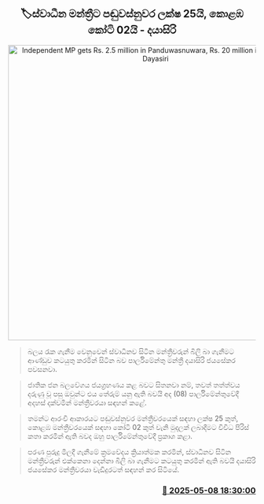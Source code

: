 <p align='center'><b><h2 align='center' title='Independent MP gets Rs. 2.5 million in Panduwasnuwara, Rs. 20 million in Colombo - Dayasiri'>🏷ස්වාධීන මන්ත්‍රීට පඬුවස්නුවර ලක්ෂ 25යි, කොළඹ කෝටි 02යි - දයාසිරි</h2></b></p>
<p align='center'><img src='https://helakuru.sgp1.cdn.digitaloceanspaces.com/esana/images/lib/dayasiri-jayasekara-parliment.jpg' width='600' alt='Independent MP gets Rs. 2.5 million in Panduwasnuwara, Rs. 20 million in Colombo - Dayasiri'></p>

> බලය රැක ගැනීම වෙනුවෙන් ස්වාධීනව සිටින මන්ත්‍රීවරුන් බිලි බා ගැනීමට ආණ්ඩුව කටයුතු කරමින් සිටින බව පාර්ලිමේන්තු මන්ත්‍රී දයාසිරි ජයසේකර පවසනවා.

> ජාතික ජන බලවේගය ජයග්‍රහණය කළ බවට සිතනවා නම්, තවත් තත්ත්වය දරුණු වූ පසු ඔවුන්ට එය තේරුම් යනු ඇති බවයි අද (08) පාර්ලිමේන්තුවේදී අදහස් දක්වමින් මන්ත්‍රීවරයා සඳහන් කළේ.

> තමන්ට ආරංචි ආකාරයට පඬුවස්නුවර මන්ත්‍රීවරයෙක් සඳහා ලක්ෂ 25 කුත්, කොළඹ මන්ත්‍රීවරයෙක් සඳහා කෝටි ‍02 කුත් වැනි මුදලක් ලබාදීමට විවිධ පිරිස් කතා කරමින් ඇති බවද ඔහු පාර්ලිමේන්තුවේදී ප්‍රකාශ කළා.

> පරණ පුරුදු මිලදී ගැනීමේ ක්‍රමවේදය ක්‍රියාත්මක කරමින්, ස්වාධීනව සිටින මන්ත්‍රීවරුන් එක්කෙනා දෙන්නා බිලි බා ගැනීමට කටයුතු කරමින් ඇති බවයි දයාසිරි ජයසේකර මන්ත්‍රීවරයා වැඩිදුරටත් සඳහන් කර සිටියේ.



<h3 align='right'><a href='https://www.helakuru.lk/esana/p/109942/'>📅 2025-05-08 18:30:00</a></h3>

